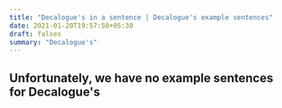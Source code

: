 ```yaml
---
title: "Decalogue's in a sentence | Decalogue's example sentences"
date: 2021-01-20T19:57:50+05:30
draft: falses
summary: "Decalogue's"
---
```

## Unfortunately, we have no example sentences for Decalogue's                 
